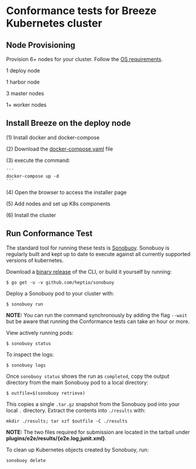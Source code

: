 # Conformance tests for Breeze Kubernetes cluster

## Node Provisioning
Provision 6+ nodes for your cluster. Follow the [OS requirements](https://github.com/wise2c-devops/breeze).

1 deploy node

1 harbor node

3 master nodes

1+ worker nodes

## Install Breeze on the deploy node
(1) Install docker and docker-compose

(2) Download the [docker-compose.yaml](https://github.com/wise2c-devops/breeze/blob/master/docker-compose.yml) file

(3) execute the command:

    ```    
    docker-compose up -d
    ```

(4) Open the browser to access the installer page

(5) Add nodes and set up K8s components

(6) Install the cluster

## Run Conformance Test

The standard tool for running these tests is
[Sonobuoy](https://github.com/heptio/sonobuoy).  Sonobuoy is 
regularly built and kept up to date to execute against all 
currently supported versions of kubernetes.

Download a [binary release](https://github.com/heptio/sonobuoy/releases) of the CLI, or build it yourself by running:

```
$ go get -u -v github.com/heptio/sonobuoy
```

Deploy a Sonobuoy pod to your cluster with:

```
$ sonobuoy run
```

**NOTE:** You can run the command synchronously by adding the flag `--wait` but be aware that running the Conformance tests can take an hour or more.

View actively running pods:

```
$ sonobuoy status 
```

To inspect the logs:

```
$ sonobuoy logs
```

Once `sonobuoy status` shows the run as `completed`, copy the output directory from the main Sonobuoy pod to a local directory:

```
$ outfile=$(sonobuoy retrieve)
```

This copies a single `.tar.gz` snapshot from the Sonobuoy pod into your local
`.` directory. Extract the contents into `./results` with:

```
mkdir ./results; tar xzf $outfile -C ./results
```

**NOTE:** The two files required for submission are located in the tarball under **plugins/e2e/results/{e2e.log,junit.xml}**. 

To clean up Kubernetes objects created by Sonobuoy, run:

```
sonobuoy delete
```
